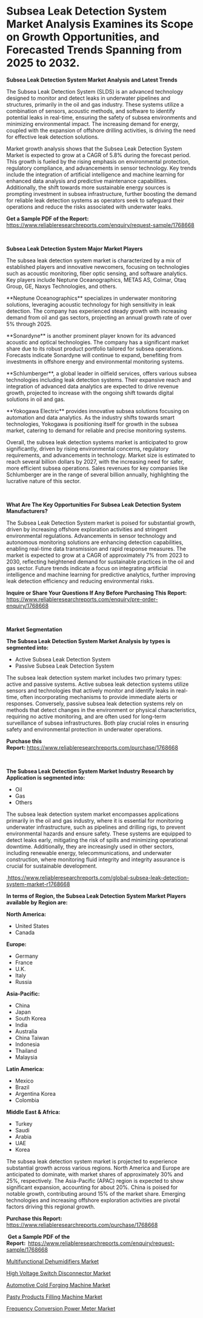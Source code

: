 <p><h1>Subsea Leak Detection System Market Analysis Examines its Scope on Growth Opportunities, and Forecasted Trends Spanning from 2025 to 2032.</h1></p><p><strong>Subsea Leak Detection System Market Analysis and Latest Trends</strong></p>
<p><p>The Subsea Leak Detection System (SLDS) is an advanced technology designed to monitor and detect leaks in underwater pipelines and structures, primarily in the oil and gas industry. These systems utilize a combination of sensors, acoustic methods, and software to identify potential leaks in real-time, ensuring the safety of subsea environments and minimizing environmental impact. The increasing demand for energy, coupled with the expansion of offshore drilling activities, is driving the need for effective leak detection solutions.</p><p>Market growth analysis shows that the Subsea Leak Detection System Market is expected to grow at a CAGR of 5.8% during the forecast period. This growth is fueled by the rising emphasis on environmental protection, regulatory compliance, and advancements in sensor technology. Key trends include the integration of artificial intelligence and machine learning for enhanced data analysis and predictive maintenance capabilities. Additionally, the shift towards more sustainable energy sources is prompting investment in subsea infrastructure, further boosting the demand for reliable leak detection systems as operators seek to safeguard their operations and reduce the risks associated with underwater leaks.</p></p>
<p><strong>Get a Sample PDF of the Report:&nbsp;</strong> <a href="https://www.reliableresearchreports.com/enquiry/request-sample/1768668?utm_campaign=83&utm_medium=2&utm_source=Github&utm_content=ia&utm_term=11042025&utm_id=subsea-leak-detection-system">https://www.reliableresearchreports.com/enquiry/request-sample/1768668</a></p>
<p>&nbsp;</p>
<p><strong>Subsea Leak Detection System Major Market Players</strong></p>
<p><p>The subsea leak detection system market is characterized by a mix of established players and innovative newcomers, focusing on technologies such as acoustic monitoring, fiber optic sensing, and software analytics. Key players include Neptune Oceanographics, METAS AS, Colmar, Otaq Group, GE, Naxys Technologies, and others.</p><p>**Neptune Oceanographics** specializes in underwater monitoring solutions, leveraging acoustic technology for high sensitivity in leak detection. The company has experienced steady growth with increasing demand from oil and gas sectors, projecting an annual growth rate of over 5% through 2025.</p><p>**Sonardyne** is another prominent player known for its advanced acoustic and optical technologies. The company has a significant market share due to its robust product portfolio tailored for subsea operations. Forecasts indicate Sonardyne will continue to expand, benefiting from investments in offshore energy and environmental monitoring systems.</p><p>**Schlumberger**, a global leader in oilfield services, offers various subsea technologies including leak detection systems. Their expansive reach and integration of advanced data analytics are expected to drive revenue growth, projected to increase with the ongoing shift towards digital solutions in oil and gas.</p><p>**Yokogawa Electric** provides innovative subsea solutions focusing on automation and data analytics. As the industry shifts towards smart technologies, Yokogawa is positioning itself for growth in the subsea market, catering to demand for reliable and precise monitoring systems.</p><p>Overall, the subsea leak detection systems market is anticipated to grow significantly, driven by rising environmental concerns, regulatory requirements, and advancements in technology. Market size is estimated to reach several billion dollars by 2027, with the increasing need for safer, more efficient subsea operations. Sales revenues for key companies like Schlumberger are in the range of several billion annually, highlighting the lucrative nature of this sector.</p></p>
<p>&nbsp;</p>
<p><strong>What Are The Key Opportunities For Subsea Leak Detection System Manufacturers?</strong></p>
<p><p>The Subsea Leak Detection System market is poised for substantial growth, driven by increasing offshore exploration activities and stringent environmental regulations. Advancements in sensor technology and autonomous monitoring solutions are enhancing detection capabilities, enabling real-time data transmission and rapid response measures. The market is expected to grow at a CAGR of approximately 7% from 2023 to 2030, reflecting heightened demand for sustainable practices in the oil and gas sector. Future trends indicate a focus on integrating artificial intelligence and machine learning for predictive analytics, further improving leak detection efficiency and reducing environmental risks.</p></p>
<p><strong>Inquire or Share Your Questions If Any Before Purchasing This Report:</strong> <a href="https://www.reliableresearchreports.com/enquiry/pre-order-enquiry/1768668?utm_campaign=83&utm_medium=2&utm_source=Github&utm_content=ia&utm_term=11042025&utm_id=subsea-leak-detection-system">https://www.reliableresearchreports.com/enquiry/pre-order-enquiry/1768668</a></p>
<p>&nbsp;</p>
<p><strong>Market Segmentation</strong></p>
<p><strong>The Subsea Leak Detection System Market Analysis by types is segmented into:</strong></p>
<p><ul><li>Active Subsea Leak Detection System</li><li>Passive Subsea Leak Detection System</li></ul></p>
<p><p>The subsea leak detection system market includes two primary types: active and passive systems. Active subsea leak detection systems utilize sensors and technologies that actively monitor and identify leaks in real-time, often incorporating mechanisms to provide immediate alerts or responses. Conversely, passive subsea leak detection systems rely on methods that detect changes in the environment or physical characteristics, requiring no active monitoring, and are often used for long-term surveillance of subsea infrastructures. Both play crucial roles in ensuring safety and environmental protection in underwater operations.</p></p>
<p><strong>Purchase this Report:&nbsp;</strong><a href="https://www.reliableresearchreports.com/purchase/1768668?utm_campaign=83&utm_medium=2&utm_source=Github&utm_content=ia&utm_term=11042025&utm_id=subsea-leak-detection-system">https://www.reliableresearchreports.com/purchase/1768668</a></p>
<p>&nbsp;</p>
<p><strong>The Subsea Leak Detection System Market Industry Research by Application is segmented into:</strong></p>
<p><ul><li>Oil</li><li>Gas</li><li>Others</li></ul></p>
<p><p>The subsea leak detection system market encompasses applications primarily in the oil and gas industry, where it is essential for monitoring underwater infrastructure, such as pipelines and drilling rigs, to prevent environmental hazards and ensure safety. These systems are equipped to detect leaks early, mitigating the risk of spills and minimizing operational downtime. Additionally, they are increasingly used in other sectors, including renewable energy, telecommunications, and underwater construction, where monitoring fluid integrity and integrity assurance is crucial for sustainable development.</p></p>
<p><a href="https://www.reliableresearchreports.com/global-subsea-leak-detection-system-market-r1768668?utm_campaign=83&utm_medium=2&utm_source=Github&utm_content=ia&utm_term=11042025&utm_id=subsea-leak-detection-system">&nbsp;https://www.reliableresearchreports.com/global-subsea-leak-detection-system-market-r1768668</a></p>
<p><strong>In terms of Region, the Subsea Leak Detection System Market Players available by Region are:</strong></p>
<p>
    <p> <strong> North America: </strong>
        <ul>
            <li>United States</li>
            <li>Canada</li>
        </ul>
        </p> 
    <p> <strong> Europe: </strong>
        <ul>
            <li>Germany</li>
            <li>France</li>
            <li>U.K.</li>
            <li>Italy</li>
            <li>Russia</li>
        </ul>
        </p> 
    <p> <strong> Asia-Pacific: </strong>
        <ul>
            <li>China</li>
            <li>Japan</li>
            <li>South Korea</li>
            <li>India</li>
            <li>Australia</li>
            <li>China Taiwan</li>
            <li>Indonesia</li>
            <li>Thailand</li>
            <li>Malaysia</li>
        </ul>
        </p> 
    <p> <strong> Latin America: </strong>
        <ul>
            <li>Mexico</li>
            <li>Brazil</li>
            <li>Argentina Korea</li>
            <li>Colombia</li>
        </ul>
        </p> 
    <p> <strong> Middle East & Africa: </strong>
        <ul>
            <li>Turkey</li>
            <li>Saudi</li>
            <li>Arabia</li>
            <li>UAE</li>
            <li>Korea</li>
        </ul>
    </p>
    </p>
<p><p>The subsea leak detection system market is projected to experience substantial growth across various regions. North America and Europe are anticipated to dominate, with market shares of approximately 30% and 25%, respectively. The Asia-Pacific (APAC) region is expected to show significant expansion, accounting for about 20%. China is poised for notable growth, contributing around 15% of the market share. Emerging technologies and increasing offshore exploration activities are pivotal factors driving this regional growth.</p></p>
<p><strong>Purchase this Report: </strong><a href="https://www.reliableresearchreports.com/purchase/1768668?utm_campaign=83&utm_medium=2&utm_source=Github&utm_content=ia&utm_term=11042025&utm_id=subsea-leak-detection-system">https://www.reliableresearchreports.com/purchase/1768668</a></p>
<p>&nbsp;<strong>Get a Sample PDF of the Report:&nbsp;&nbsp;</strong><a href="https://www.reliableresearchreports.com/enquiry/request-sample/1768668?utm_campaign=83&utm_medium=2&utm_source=Github&utm_content=ia&utm_term=11042025&utm_id=subsea-leak-detection-system">https://www.reliableresearchreports.com/enquiry/request-sample/1768668</a></p>
<p><strong></strong></p>
<p><p><a href="https://github.com/gerdabatiskzv9/Market-Research-Report-List-1/blob/main/multifunctional-dehumidifiers-market.md?utm_campaign=83&utm_medium=2&utm_source=Github&utm_content=ia&utm_term=11042025&utm_id=subsea-leak-detection-system">Multifunctional Dehumidifiers Market</a></p><p><a href="https://github.com/merzafairy04/Market-Research-Report-List-1/blob/main/high-voltage-switch-disconnector-market.md?utm_campaign=83&utm_medium=2&utm_source=Github&utm_content=ia&utm_term=11042025&utm_id=subsea-leak-detection-system">High Voltage Switch Disconnector Market</a></p><p><a href="https://github.com/ashepherd82/Market-Research-Report-List-7/blob/main/automotive-cold-forging-machine-market.md?utm_campaign=83&utm_medium=2&utm_source=Github&utm_content=ia&utm_term=11042025&utm_id=subsea-leak-detection-system">Automotive Cold Forging Machine Market</a></p><p><a href="https://github.com/JakirUddin651/Market-Research-Report-List-2/blob/main/pasty-products-filling-machine-market.md?utm_campaign=83&utm_medium=2&utm_source=Github&utm_content=ia&utm_term=11042025&utm_id=subsea-leak-detection-system">Pasty Products Filling Machine Market</a></p><p><a href="https://github.com/irfadac/Market-Research-Report-List-5/blob/main/frequency-conversion-power-meter-market.md?utm_campaign=83&utm_medium=2&utm_source=Github&utm_content=ia&utm_term=11042025&utm_id=subsea-leak-detection-system">Frequency Conversion Power Meter Market</a></p></p>